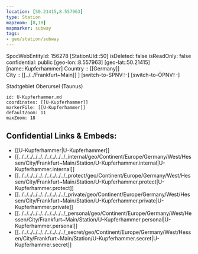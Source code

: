 ```yaml
---
location: [50.21415,8.557963] 
type: Station 
mapzoom: [8,18] 
mapmarker: subway 
tags:
- geo/station/subway
---
```

SpocWebEntityId: 156278
[StationUId::50] 
isDeleted: false
isReadOnly: false
confidential: public
[geo-lon::8.557963] 
[geo-lat::50.21415] 
[name::Kupferhammer] 
Country :: [[Germany]]  
City :: [[../../Frankfurt~Main]] ] 
[switch-to-SPNV::-] 
[switch-to-ÖPNV::-] 

Stadtgebiet Oberursel (Taunus)

```leaflet
id: U-Kupferhammer.md
coordinates: [[U-Kupferhammer]] 
markerFile: [[U-Kupferhammer]] 
defaultZoom: 11 
maxZoom: 18
```


## Confidential Links & Embeds: 
- [[U-Kupferhammer|U-Kupferhammer]] 
- [[../../../../../../../../../../_internal/geo/Continent/Europe/Germany/West/Hessen/City/Frankfurt~Main/Station/U-Kupferhammer.internal|U-Kupferhammer.internal]] 
- [[../../../../../../../../../../_protect/geo/Continent/Europe/Germany/West/Hessen/City/Frankfurt~Main/Station/U-Kupferhammer.protect|U-Kupferhammer.protect]] 
- [[../../../../../../../../../../_private/geo/Continent/Europe/Germany/West/Hessen/City/Frankfurt~Main/Station/U-Kupferhammer.private|U-Kupferhammer.private]] 
- [[../../../../../../../../../../_personal/geo/Continent/Europe/Germany/West/Hessen/City/Frankfurt~Main/Station/U-Kupferhammer.personal|U-Kupferhammer.personal]] 
- [[../../../../../../../../../../_secret/geo/Continent/Europe/Germany/West/Hessen/City/Frankfurt~Main/Station/U-Kupferhammer.secret|U-Kupferhammer.secret]] 
